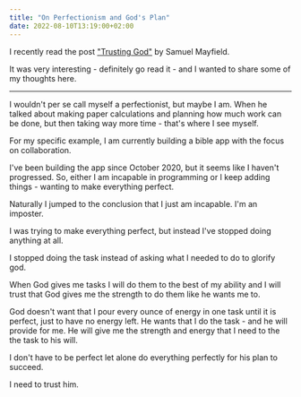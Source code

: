 ```yaml
---
title: "On Perfectionism and God's Plan"
date: 2022-08-10T13:19:00+02:00
---
```



I recently read the post ["Trusting God"](https://www.pickleroot.com/2022/04/30/trusting-god/) by Samuel Mayfield.

It was very interesting - definitely go read it - and I wanted to share some of my thoughts here.

* * *

I wouldn't per se call myself a perfectionist, but maybe I am.
When he talked about making paper calculations and planning how much work can be done, but then taking way more time - that's where I see myself.

For my specific example, I am currently building a bible app with the focus on collaboration.

I've been building the app since October 2020, but it seems like I haven't progressed.
So, either I am incapable in programming or I keep adding things - wanting to make everything perfect.

Naturally I jumped to the conclusion that I just am incapable. I'm an imposter.

I was trying to make everything perfect, but instead I've stopped doing anything at all.

I stopped doing the task instead of asking what I needed to do to glorify god. 

When God gives me tasks I will do them to the best of my ability and I will trust that God gives me the strength to do them like he wants me to.

God doesn't want that I pour every ounce of energy in one task until it is perfect, just to have no energy left.
He wants that I do the task - and he will provide for me.
He will give me the strength and energy that I need to the the task to his will.

I don't have to be perfect let alone do everything perfectly for his plan to succeed.

I need to trust him.

